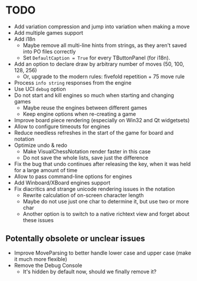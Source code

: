 # TODO

- Add variation compression and jump into variation when making a move
- Add multiple games support
- Add i18n
  - Maybe remove all multi-line hints from strings, as they aren't saved into PO files correctly
  - Set `DefaultCaption = True` for every TButtonPanel (for i18n).
- Add an option to declare draw by arbitrary number of moves (50, 100, 128, 256)
  - Or, upgrade to the modern rules: fivefold repetition + 75 move rule
- Process `info string` responses from the engine
- Use UCI `debug` option
- Do not start and kill engines so much when starting and changing games
  - Maybe reuse the engines between different games
  - Keep engine options when re-creating a game
- Improve board piece rendering (especially on Win32 and Qt widgetsets)
- Allow to configure timeouts for engines
- Reduce needless refreshes in the start of the game for board and notation
- Optimize undo & redo
  - Make VisualChessNotation render faster in this case
  - Do not save the whole lists, save just the difference
- Fix the bug that undo continues after releasing the key, when it was held for a large amount of time
- Allow to pass command-line options for engines
- Add Winboard/XBoard engines support
- Fix diacritics and strange unicode rendering issues in the notation
  - Rewrite calculation of on-screen character length
  - Maybe do not use just one char to determine it, but use two or more char
  - Another option is to switch to a native richtext view and forget about these issues

## Potentally obsolete or unclear issues

- Improve MoveParsing to better handle lower case and upper case (make it much more flexible)
- Remove the Debug Console
  - It's hidden by default now, should we finally remove it?
